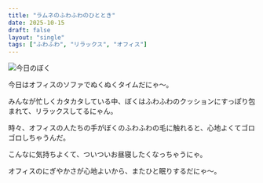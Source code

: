 ```yaml
---
title: "ラムネのふわふわのひととき"
date: 2025-10-15
draft: false
layout: "single"
tags: ["ふわふわ", "リラックス", "オフィス"]
---
```


![今日のぼく](/images/cat-2025-10-15T08-51-17.jpg)

今日はオフィスのソファでぬくぬくタイムだにゃ〜。

みんなが忙しくカタカタしている中、ぼくはふわふわのクッションにすっぽり包まれて、リラックスしてるにゃん。

時々、オフィスの人たちの手がぼくのふわふわの毛に触れると、心地よくてゴロゴロしちゃうんだ。

こんなに気持ちよくて、ついついお昼寝したくなっちゃうにゃ。

オフィスのにぎやかさが心地よいから、またひと眠りするだにゃ〜。